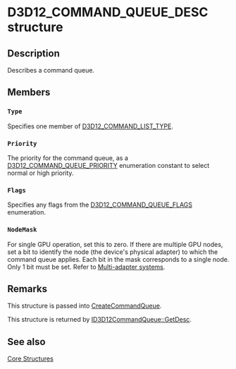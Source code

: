 # D3D12_COMMAND_QUEUE_DESC structure

## Description

Describes a command queue.

## Members

### `Type`

Specifies one member of [D3D12_COMMAND_LIST_TYPE](https://learn.microsoft.com/windows/win32/api/d3d12/ne-d3d12-d3d12_command_list_type).

### `Priority`

The priority for the command queue, as a
[D3D12_COMMAND_QUEUE_PRIORITY](https://learn.microsoft.com/windows/win32/api/d3d12/ne-d3d12-d3d12_command_queue_priority) enumeration constant to select normal or high priority.

### `Flags`

Specifies any flags from the [D3D12_COMMAND_QUEUE_FLAGS](https://learn.microsoft.com/windows/win32/api/d3d12/ne-d3d12-d3d12_command_queue_flags) enumeration.

### `NodeMask`

For single GPU operation, set this to zero. If there are multiple GPU nodes, set a bit to identify the node (the device's physical adapter) to which the command queue applies.
Each bit in the mask corresponds to a single node.
Only 1 bit must be set.
Refer to [Multi-adapter systems](https://learn.microsoft.com/windows/win32/direct3d12/multi-engine).

## Remarks

This structure is passed into [CreateCommandQueue](https://learn.microsoft.com/windows/win32/api/d3d12/nf-d3d12-id3d12device-createcommandqueue).

This structure is returned by [ID3D12CommandQueue::GetDesc](https://learn.microsoft.com/windows/win32/api/d3d12/nf-d3d12-id3d12commandqueue-getdesc).

## See also

[Core Structures](https://learn.microsoft.com/windows/win32/direct3d12/direct3d-12-structures)